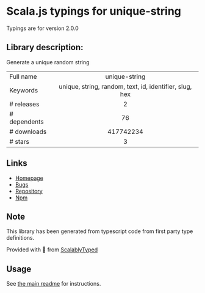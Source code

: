 
# Scala.js typings for unique-string

Typings are for version 2.0.0

## Library description:
Generate a unique random string

|                    |                 |
| ------------------ | :-------------: |
| Full name          | unique-string |
| Keywords           | unique, string, random, text, id, identifier, slug, hex |
| # releases         | 2 |
| # dependents       | 76 |
| # downloads        | 417742234 |
| # stars            | 3 |

## Links
- [Homepage](https://github.com/sindresorhus/unique-string#readme)
- [Bugs](https://github.com/sindresorhus/unique-string/issues)
- [Repository](https://github.com/sindresorhus/unique-string)
- [Npm](https://www.npmjs.com/package/unique-string)
    


## Note
This library has been generated from typescript code from first party type definitions.

Provided with :purple_heart: from [ScalablyTyped](https://github.com/oyvindberg/ScalablyTyped)

## Usage
See [the main readme](../../readme.md) for instructions.


